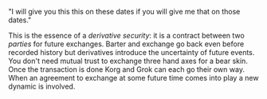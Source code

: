 "I will give you this this on these dates if you will give me that on
those dates."

This is the essence of a _derivative security_: it is a contract between
two _parties_ for future exchanges. Barter and exchange go back even
before recorded history but derivatives introduce the uncertainty
of future events.
You don't need mutual trust to exchange three hand axes for a bear
skin. Once the transaction is done Korg and Grok can each go their
own way.  When an agreement to exchange at some future time comes into
play a new dynamic is involved.
